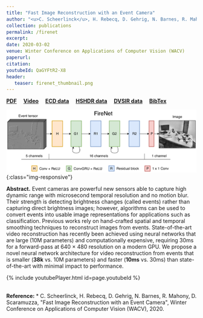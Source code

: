 ```yaml
---
title: "Fast Image Reconstruction with an Event Camera"
author: "<u>C. Scheerlinck</u>, H. Rebecq, D. Gehrig, N. Barnes, R. Mahony, D. Scaramuzza"
collection: publications
permalink: /firenet
excerpt: 
date: 2020-03-02
venue: Winter Conference on Applications of Computer Vision (WACV)
paperurl:
citation: 
youtubeId: QaGYFtR2-X8
header:
   teaser: firenet_thumbnail.png
---
```


<a href="https://cedric-scheerlinck.github.io/files/2019_firenet.pdf" target="_blank"><b>PDF</b></a>&emsp;
<a href="https://youtu.be/QaGYFtR2-X8" target="_blank"><b>Video</b></a>&emsp;
<a href="http://rpg.ifi.uzh.ch/davis_data.html" target="_blank"><b>ECD data</b></a>&emsp;
<a href="http://rpg.ifi.uzh.ch/E2VID.html" target="_blank"><b>HSHDR data</b></a>&emsp;
<a href="https://drive.google.com/drive/folders/1Jv73p1-Hi56HXyal4SHQbzs2zywISOvc" target="_blank"><b>DVSIR data</b></a>&emsp;
<a href="https://cedric-scheerlinck.github.io/files/2020_wacv_firenet.txt" target="_blank"><b>BibTex</b></a>

![firenet_banner](/images/firenet_banner.png){:class="img-responsive"}

<b>Abstract.</b> 
Event cameras are powerful new sensors able to capture high dynamic range with microsecond temporal resolution and no motion blur.
Their strength is detecting brightness changes (called events) rather than capturing direct brightness images; however, algorithms can be used to convert events into usable image representations for applications such as classification.
Previous works rely on hand-crafted spatial and temporal smoothing techniques to reconstruct images from events.
State-of-the-art video reconstruction has recently been achieved using neural networks that are large (10M parameters) and computationally expensive, requiring 30ms for a forward-pass at 640 × 480 resolution on a modern GPU.
We propose a novel neural network architecture for video reconstruction from events that is smaller (<b>38k</b> vs. 10M parameters) and faster (<b>10ms</b> vs. 30ms) than state-of-the-art with minimal impact to performance.

{% include youtubePlayer.html id=page.youtubeId %}

<br />
<b>Reference:</b>
* C. Scheerlinck, H. Rebecq, D. Gehrig, N. Barnes, R. Mahony, D. Scaramuzza, "Fast Image Reconstruction with an Event Camera", Winter Conference on Applications of Computer Vision (WACV), 2020.
